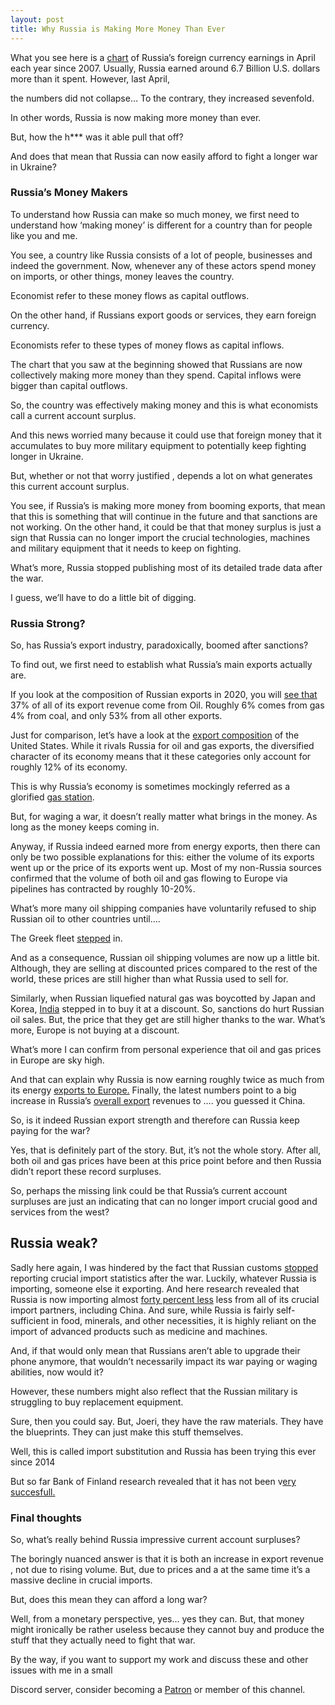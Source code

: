 ```yaml
---
layout: post
title: Why Russia is Making More Money Than Ever
---
```


What you see here is a [chart](https://twitter.com/RobinBrooksIIF/status/1530928061180436481) of Russia’s foreign currency earnings in April each year since 2007. Usually, Russia earned around 6.7 Billion U.S. dollars more than it spent. However, last April,

the numbers did not collapse… To the contrary, they increased sevenfold.

In other words, Russia is now making more money than ever.

But, how the h*** was it able pull that off?

And does that mean that Russia can now easily afford to fight a longer war in Ukraine?

### Russia’s Money Makers

To understand how Russia can make so much money, we first need to understand how ‘making money’ is different for a country than for people like you and me.

You see, a country like Russia consists of a lot of people, businesses and indeed the government. Now, whenever any of these actors spend money on imports, or other things, money leaves the country.

Economist refer to these money flows as capital outflows.

On the other hand, if Russians export goods or services, they earn foreign currency.

Economists refer to these types of money flows as capital inflows.

The chart that you saw at the beginning showed that Russians are now collectively making more money than they spend. Capital inflows were bigger than capital outflows.

So, the country was effectively making money and this is what economists call a current account surplus.

And this news worried many because it could use that foreign money that it accumulates to buy more military equipment to potentially keep fighting longer in Ukraine.

But, whether or not that worry justified , depends a lot on what generates this current account surplus.

You see, if Russia’s is making more money from booming exports, that mean that this is something that will continue in the future and that sanctions are not working. On the other hand, it could be that that money surplus is just a sign that Russia can no longer import the crucial technologies, machines and military equipment that it needs to keep on fighting.

What’s more, Russia stopped publishing most of its detailed trade data after the war.

I guess, we’ll have to do a little bit of digging.

### Russia Strong?

So, has Russia’s export industry, paradoxically, boomed after sanctions?

To find out, we first need to establish what Russia’s main exports actually are.

If you look at the composition of Russian exports in 2020, you will [see that](https://oec.world/en/profile/country/rus) 37% of all of its export revenue come from Oil. Roughly 6% comes from gas 4% from coal, and only 53% from all other exports.

Just for comparison, let’s have a look at the [export composition](https://oec.world/en/profile/country/usa) of the United States. While it rivals Russia for oil and gas exports, the diversified character of its economy means that it these categories only account for roughly 12% of its economy.   

This is why Russia’s economy is sometimes mockingly referred as a glorified [gas station](https://www.businessinsider.com/russian-economy-basically-big-gas-station-harvard-economist-2022-2?r=US&IR=T).

But, for waging a war, it doesn’t really matter what brings in the money. As long as the money keeps coming in.

Anyway, if Russia indeed earned more from energy exports, then there can only be two possible explanations for this: either the volume of its exports went up or the price of its exports went up. Most of my non-Russia sources confirmed that the volume of both oil and gas flowing to Europe via pipelines has contracted by roughly 10-20%.

What’s more many oil shipping companies have voluntarily refused to ship Russian oil to other countries until….

The Greek fleet [stepped](https://twitter.com/RobinBrooksIIF/status/1526557124377169924) in.

And as a consequence, Russian oil shipping volumes are now up a little bit. Although, they are selling at discounted prices compared to the rest of the world, these prices are still higher than what Russia used to sell for.

Similarly, when Russian liquefied natural gas was boycotted by Japan and Korea, [India](https://economictimes.indiatimes.com/industry/energy/oil-gas/india-buyers-grab-discounted-russia-lng-shunned-by-rest-of-world/articleshow/91438534.cms) stepped in to buy it at a discount. So, sanctions do hurt Russian oil sales. But, the price that they get are still higher thanks to the war. What’s more, Europe is not buying at a discount.

What’s more I can confirm from personal experience that oil and gas prices in Europe are sky high.

And that can explain why Russia is now earning roughly twice as much from its energy [exports to Europe.](https://energyandcleanair.org/publication/russian-fossil-exports-first-two-months/) Finally, the latest numbers point to a big increase in Russia’s [overall export](https://twitter.com/RobinBrooksIIF/status/1528733949429686272) revenues to …. you guessed it China.

So, is it indeed Russian export strength and therefore can Russia keep paying for the war?

Yes, that is definitely part of the story. But, it’s not the whole story. After all, both oil and gas prices have been at this price point before and then Russia didn’t report these record surpluses.

So, perhaps the missing link could be that Russia’s current account surpluses are just an indicating that can no longer import crucial good and services from the west?

## Russia weak?

Sadly here again, I was hindered by the fact that Russian customs [stopped](https://www.bofit.fi/en/monitoring/weekly/2022/vw202219_3/) reporting crucial import statistics after the war. Luckily, whatever Russia is importing, someone else it exporting. And here research revealed that Russia is now importing almost [forty percent less](https://www.bofit.fi/en/monitoring/weekly/2022/vw202219_3/) less from all of its crucial import partners, including China. And sure, while Russia is fairly self-sufficient in food, minerals, and other necessities, it is highly reliant on the import of advanced products such as medicine and machines.

And, if that would only mean that Russians aren’t able to upgrade their phone anymore, that wouldn’t necessarily impact its war paying or waging abilities, now would it?

However, these numbers might also reflect that the Russian military is struggling to buy replacement equipment.

Sure, then you could say. But, Joeri, they have the raw materials. They have the blueprints. They can just make this stuff themselves.

Well, this is called import substitution and Russia has been trying this ever since 2014  

But so far Bank of Finland research revealed that it has not been v[ery succesfull.](https://helda.helsinki.fi/bof/handle/123456789/18406)   

### Final thoughts

So, what’s really behind Russia impressive current account surpluses?

The boringly nuanced answer is that it is both an increase in export revenue , not due to rising volume. But, due to prices and a at the same time it’s a massive decline in crucial imports.

But, does this mean they can afford a long war?

Well, from a monetary perspective, yes… yes they can. But, that money might ironically be rather useless because they cannot buy and produce the stuff that they actually need to fight that war.

By the way, if you want to support my work and discuss these and other issues with me in a small

Discord server, consider becoming a [Patron](https://www.patreon.com/moneymacro) or member of this channel.
